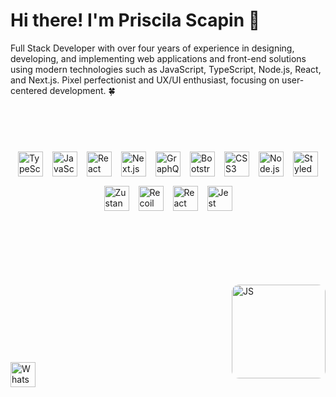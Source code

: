 # Hi there! I'm Priscila Scapin 👋

Full Stack Developer with over four years of experience in designing, developing, and implementing web applications and front-end solutions using modern technologies such as JavaScript, TypeScript, Node.js, React, and Next.js. Pixel perfectionist and UX/UI enthusiast, focusing on user-centered development. 🍀 

<br><br>

<div style="display: flex; gap: 15px; justify-content: center; align-items: center; flex-wrap: wrap; margin: 40px 0;">
  <img src="https://img.shields.io/badge/TypeScript-3178C6?style=flat&logo=typescript&logoColor=white" alt="TypeScript" height="40"/>
  <img src="https://img.shields.io/badge/JavaScript-F7DF1E?style=flat&logo=javascript&logoColor=black" alt="JavaScript" height="40"/>
  <img src="https://img.shields.io/badge/React-20232A?style=flat&logo=react&logoColor=61DAFB" alt="React" height="40"/>
  <img src="https://img.shields.io/badge/Next.js-000000?style=flat&logo=nextdotjs&logoColor=white" alt="Next.js" height="40"/>
  <img src="https://img.shields.io/badge/GraphQL-E10098?style=flat&logo=graphql&logoColor=white" alt="GraphQL" height="40"/>
  <img src="https://img.shields.io/badge/Bootstrap-563D7C?style=flat&logo=bootstrap&logoColor=white" alt="Bootstrap" height="40"/>
  <img src="https://img.shields.io/badge/CSS3-1572B6?style=flat&logo=css3&logoColor=white" alt="CSS3" height="40"/>
  <img src="https://img.shields.io/badge/Node.js-339933?style=flat&logo=node.js&logoColor=white" alt="Node.js" height="40"/>
  <img src="https://img.shields.io/badge/Styled--Components-DB7093?style=flat&logo=styled-components&logoColor=white" alt="Styled Components" height="40"/>
  <img src="https://img.shields.io/badge/Zustand-602c3c?style=flat&logo=zustand&logoColor=white" alt="Zustand" height="40"/>
  <img src="https://img.shields.io/badge/Recoil-3578E5?style=flat&logo=recoil&logoColor=white" alt="Recoil" height="40"/>
  <img src="https://img.shields.io/badge/React%20Hook%20Form-EC5990?style=flat&logo=reacthookform&logoColor=white" alt="React Hook Form" height="40"/>
  <img src="https://img.shields.io/badge/Jest-C21325?style=flat&logo=jest&logoColor=white" alt="Jest" height="40"/>
</div>



<br><br>


<div style="display: flex; margin-top: 40px; justify-content: space-between; align: end; align-items: end; gap: 20px; margin: 30px 0;">
  <a href="https://api.whatsapp.com/send?1=pt_BR&phone=5511993444383" target="_blank" rel="noopener noreferrer">
    <img src="https://img.shields.io/badge/WhatsApp-25D366?style=for-the-badge&logo=whatsapp&logoColor=white" alt="WhatsApp" height="40"/>
  </a>
 

  <img 
    src="https://camo.githubusercontent.com/e1784ce9f67450bbb344206d1e05579cf4c835b6e84add8e63d1c19b072e7aab/68747470733a2f2f6d69726f2e6d656469756d2e636f6d2f6d61782f313236302f312a2d744f6c644562666a696a786e3956715a65554c71672e676966" 
    alt="JS" 
    height="150" 
    align="right"
    style="border-radius: 12px;"
  />
</div>





<br><br><br>
